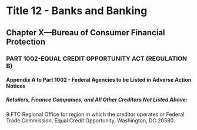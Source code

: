 
# Title 12 - Banks and Banking
## Chapter X—Bureau of Consumer Financial Protection
### PART 1002-EQUAL CREDIT OPPORTUNITY ACT (REGULATION B)
#### Appendix A to Part 1002 - Federal Agencies to be Listed in Adverse Action Notices
##### Retailers, Finance Companies, and All Other Creditors Not Listed Above:

9.FTC Regional Office for region in which the creditor operates or Federal Trade Commission, Equal Credit Opportunity, Washington, DC 20580.
